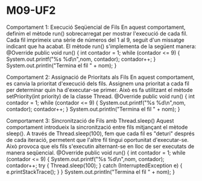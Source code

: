 # M09-UF2
Comportament 1: Execució Seqüencial de Fils
En aquest comportament, definim el mètode run() sobrecarregat per mostrar l'execució de cada fil. Cada fil imprimeix una sèrie de números del 1 al 9, seguit d'un missatge indicant que ha acabat.
El mètode run() s'implementa de la següent manera:
@Override
public void run() {
    int contador = 1;
    while (contador <= 9) {
        System.out.printf("%s %d\n",nom, contador);
        contador++;
    }
    System.out.println("Termina el fil " + nom);
}

Comportament 2: Assignació de Prioritats als Fils
En aquest comportament, es canvia la prioritat d'execució dels fils. Assignem una prioritat a cada fil per determinar quin ha d'executar-se primer. Això es fa utilitzant el mètode setPriority(int priority) de la classe Thread.
@Override
    public  void run() {
        int contador = 1;
        while (contador <= 9) {
            System.out.printf("%s %d\n",nom, contador);
            contador++;
        }
        System.out.println("Termina el fil " + nom);
    }

Comportament 3: Sincronització de Fils amb Thread.sleep()
Aquest comportament introdueix la sincronització entre fils mitjançant el mètode sleep(). A través de Thread.sleep(100), fem que cada fil es "deturi" després de cada iteració, permetent que l'altre fil tingui oportunitat d'executar-se. Això provoca que els fils s'executin alternant-se en lloc de ser executats de manera seqüencial.
@Override
public  void run() {
    int contador = 1;
    while (contador <= 9) {
        System.out.printf("%s %d\n",nom, contador);
        contador++;
        try {
            Thread.sleep(100);
        } catch (InterruptedException e) {
            e.printStackTrace();
        }
    }
    System.out.println("Termina el fil " + nom);
}